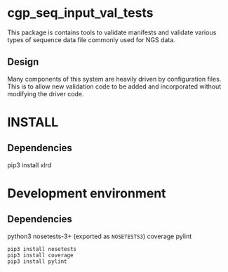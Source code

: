 # cgp_seq_input_val_tests

This package is contains tools to validate manifests and validate various types
of sequence data file commonly used for NGS data.

## Design

Many components of this system are heavily driven by configuration files.  This
is to allow new validation code to be added and incorporated without modifying
the driver code.


# INSTALL

## Dependencies

pip3 install xlrd


# Development environment

## Dependencies
python3
nosetests-3+ (exported as `NOSETESTS3`)
coverage
pylint

```
pip3 install nosetests
pip3 install coverage
pip3 install pylint
```
